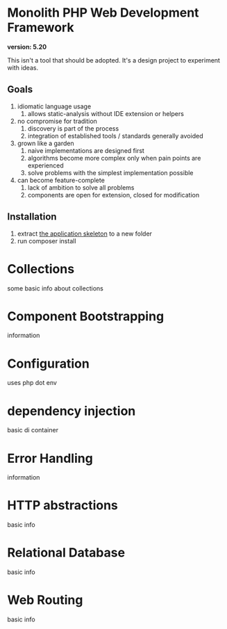# Monolith PHP Web Development Framework

**version: 5.20**

This isn't a tool that should be adopted. It's a design project to experiment with ideas.

## Goals

1. idiomatic language usage
    1. allows static-analysis without IDE extension or helpers
2. no compromise for tradition
    1. discovery is part of the process
    2. integration of established tools / standards generally avoided
3. grown like a garden
    1. naive implementations are designed first
    2. algorithms become more complex only when pain points are experienced
    3. solve problems with the simplest implementation possible
4. can become feature-complete
    1. lack of ambition to solve all problems
    2. components are open for extension, closed for modification   

## Installation

1. extract [the application skeleton](https://github.com/monolith-php/application-skeleton/archive/master.zip) to a new folder
2. run composer install

# Collections

some basic info about collections

# Component Bootstrapping

information

# Configuration

uses php dot env

# dependency injection

basic di container

# Error Handling

information

# HTTP abstractions

basic info

# Relational Database

basic info

# Web Routing

basic info

